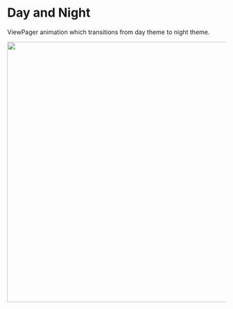 # Day and Night
ViewPager animation which transitions from day theme to night theme.

<img src="/demo/animation.gif?raw=true" width="600px">
